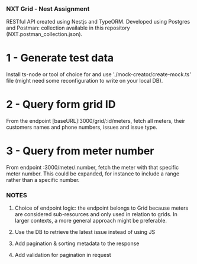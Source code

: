 ### NXT Grid - Nest Assignment

RESTful API created using Nestjs and TypeORM. Developed using Postgres and Postman: collection available in this repository (NXT.postman_collection.json).

# 1 - Generate test data
Install ts-node or tool of choice for and use './mock-creator/create-mock.ts' file (might need some reconfiguration to write on your local DB).

# 2 - Query form grid ID 
From the endpoint [baseURL]:3000/grid/:id/meters, fetch all meters, their customers names and phone numbers, issues and issue type.

# 3 - Query from meter number
From endpoint <baseUrl>:3000/meter/:number, fetch the meter with that specific meter number. This could be expanded, for instance to include a range rather than a specific number.

### NOTES

1. Choice of endpoint logic: the endpoint belongs to Grid because meters are considered sub-resources and only used in relation to grids. In larger contexts, a more general approach might be preferable. 

2. Use the DB to retrieve the latest issue instead of using JS

3. Add pagination & sorting metadata to the response

4. Add validation for pagination in request
